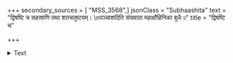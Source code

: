 +++
secondary_sources = [ "MSS_3568",]
jsonClass = "Subhaashita"
text = "द्विषष्टि च सहस्राणि तथा शतचतुष्टयम्।  \nपञ्चाशदिति संख्याता महाक्षौहिनिका बुधैः॥"
title = "द्विषष्टि च"

+++

<details><summary>Text</summary>

द्विषष्टि च सहस्राणि तथा शतचतुष्टयम्।  
पञ्चाशदिति संख्याता महाक्षौहिनिका बुधैः॥
</details>
